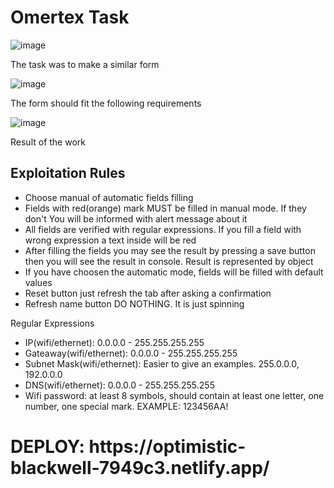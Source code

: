 # Omertex Task

![image](https://user-images.githubusercontent.com/56229270/124313974-572d1f00-db7a-11eb-8ccd-67fd686b0a6d.png)
<p>The task was to make a similar form</p>


![image](https://user-images.githubusercontent.com/56229270/124314492-2699b500-db7b-11eb-9aa9-29746b88cd23.png)
<p>The form should fit the following requirements</p>

![image](https://user-images.githubusercontent.com/56229270/124314575-4630dd80-db7b-11eb-93b0-6e05ff8f6649.png)
<p>Result of the work </p>

<h2>Exploitation Rules</h2>
<ul>
  <li> Choose manual of automatic fields filling</li>
  <li> Fields with red(orange) mark MUST be filled in manual mode. If they don't You will be informed with alert message about it</li>
  <li> All fields are verified with regular expressions. If you fill a field with wrong expression a text inside will be red</li>
  <li>After filling the fields you may see the result by pressing a save button then you will see the result in console. Result is represented by object</li>
  <li>If you have choosen the automatic mode, fields will be filled with default values</li>
  <li>Reset button just refresh the tab after asking a confirmation</li>
  <li>Refresh name button DO NOTHING. It is just spinning </li>
</ul
 
  <h2>Regular Expressions</h2>
  <ul>
  <li>IP(wifi/ethernet): 0.0.0.0 - 255.255.255.255</li>
  <li>Gateaway(wifi/ethernet): 0.0.0.0 - 255.255.255.255 </li>
  <li>Subnet Mask(wifi/ethernet): Easier to give an examples. 255.0.0.0, 192.0.0.0</li>
  <li>DNS(wifi/ethernet): 0.0.0.0 - 255.255.255.255</li>
  <li>Wifi password: at least 8 symbols, should contain at least one letter, one number, one special mark. EXAMPLE: 123456AA! </li>
</ul>

<h1>DEPLOY: https://optimistic-blackwell-7949c3.netlify.app/</h1>
